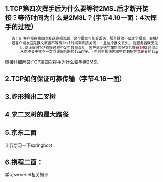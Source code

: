 ## 1.TCP第四次挥手后为什么要等待2MSL后才断开链接？等待时间为什么是2MSL？(字节4.16一面：4次挥手的过程）
```java
   答：a.客户端在第四次发送完报文后，这个报文可能会丢失，服务器收不到这个报文，会触发超时重传机制，客户端会重新传输丢失的报文，
   若客户端发送完报文直接不等待2msl时间就直接关闭，一旦这个报文丢失, 则服务器就无法进入正常的关闭连接状态.
       b.防止新旧TCP连接过程中发生数据混乱，客户端发送完第四次报文后等待2MSL时间后则可以保证本次连接过程中所有的数据都从网络中消失，
       从而不会干扰下一次与该服务器的tco连接。(否则不知道网路中的数据究竟是新的tcp连接还是属于旧的tcp连接的，数据发生了混乱)
   ```
 链接详细解答:[TCP第四次挥手为什么要等待2MSL](https://www.pianshen.com/article/8831718935/)
 
 ## 2.TCP如何保证可靠传输（字节4.16一面）
 
 
 ## 3.蛇形输出二叉树
 
 
 ## 4.求二叉树的最大路径

## 5.京东二面
   让我学习一下springboot
   
## 6.携程二面：
  学习serverlet相关知识

